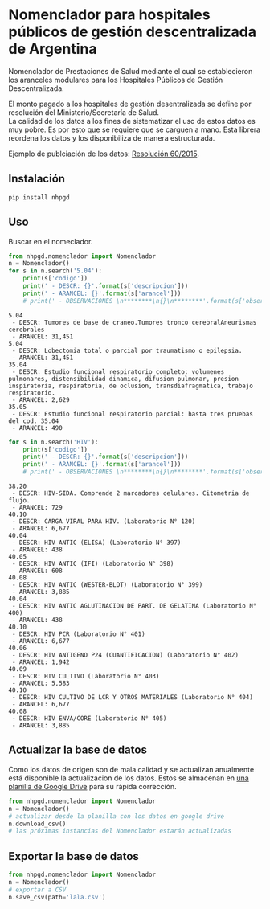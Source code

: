 # Nomenclador para hospitales públicos de gestión descentralizada de Argentina

Nomenclador de Prestaciones de Salud mediante el cual se establecieron los aranceles modulares para los Hospitales Públicos de Gestión Descentralizada.  

El monto pagado a los hospitales de gestión desentralizada se define por resolución del Ministerio/Secretaría de Salud.  
La calidad de los datos a los fines de sistematizar el uso de estos datos es muy pobre. Es por esto que se requiere que se carguen a mano. Esta librera reordena los datos y los disponibiliza de manera estructurada.  

Ejemplo de publciación de los datos: [Resolución 60/2015](https://www.sssalud.gob.ar/hospitales/archivos/RES_60_2015_MS.pdf).  

## Instalación

```
pip install nhpgd
```

## Uso

Buscar en el nomeclador.

```python
from nhpgd.nomenclador import Nomenclador
n = Nomenclador()
for s in n.search('5.04'):
    print(s['codigo'])
    print(' - DESCR: {}'.format(s['descripcion']))
    print(' - ARANCEL: {}'.format(s['arancel']))
    # print(' - OBSERVACIONES \n********\n{}\n********'.format(s['observaciones']))
```

```
5.04
 - DESCR: Tumores de base de craneo.Tumores tronco cerebralAneurismas cerebrales
 - ARANCEL: 31,451
5.04
 - DESCR: Lobectomia total o parcial por traumatismo o epilepsia.
 - ARANCEL: 31,451
35.04
 - DESCR: Estudio funcional respiratorio completo: volumenes pulmonares, distensibilidad dinamica, difusion pulmonar, presion inspiratoria, respiratoria, de oclusion, transdiafragmatica, trabajo respiratorio.
 - ARANCEL: 2,629
35.05
 - DESCR: Estudio funcional respiratorio parcial: hasta tres pruebas del cod. 35.04
 - ARANCEL: 490
```

```python
for s in n.search('HIV'):
    print(s['codigo'])
    print(' - DESCR: {}'.format(s['descripcion']))
    print(' - ARANCEL: {}'.format(s['arancel']))
    # print(' - OBSERVACIONES \n********\n{}\n********'.format(s['observaciones']))
```

```
38.20
 - DESCR: HIV-SIDA. Comprende 2 marcadores celulares. Citometria de flujo.
 - ARANCEL: 729
40.10
 - DESCR: CARGA VIRAL PARA HIV. (Laboratorio N° 120)
 - ARANCEL: 6,677
40.04
 - DESCR: HIV ANTIC (ELISA) (Laboratorio N° 397)
 - ARANCEL: 438
40.05
 - DESCR: HIV ANTIC (IFI) (Laboratorio N° 398)
 - ARANCEL: 608
40.08
 - DESCR: HIV ANTIC (WESTER-BLOT) (Laboratorio N° 399)
 - ARANCEL: 3,885
40.04
 - DESCR: HIV ANTIC AGLUTINACION DE PART. DE GELATINA (Laboratorio N° 400)
 - ARANCEL: 438
40.10
 - DESCR: HIV PCR (Laboratorio N° 401)
 - ARANCEL: 6,677
40.06
 - DESCR: HIV ANTIGENO P24 (CUANTIFICACION) (Laboratorio N° 402)
 - ARANCEL: 1,942
40.09
 - DESCR: HIV CULTIVO (Laboratorio N° 403)
 - ARANCEL: 5,583
40.10
 - DESCR: HIV CULTIVO DE LCR Y OTROS MATERIALES (Laboratorio N° 404)
 - ARANCEL: 6,677
40.08
 - DESCR: HIV ENVA/CORE (Laboratorio N° 405)
 - ARANCEL: 3,885
```

## Actualizar la base de datos

Como los datos de origen son de mala calidad y se actualizan anualmente está disponible la actualizacion de los datos.
Estos se almacenan en [una planilla de Google Drive](https://docs.google.com/spreadsheets/d/15r_GRQPtYWRFcAbLNHO2yktCXj5V2-xmkkTC7eGh8TM/edit#gid=0) para su rápida corrección.  

```python
from nhpgd.nomenclador import Nomenclador
n = Nomenclador()
# actualizar desde la planilla con los datos en google drive
n.download_csv()
# las próximas instancias del Nomenclador estarán actualizadas
```

## Exportar la base de datos
```python
from nhpgd.nomenclador import Nomenclador
n = Nomenclador()
# exportar a CSV
n.save_csv(path='lala.csv')
```